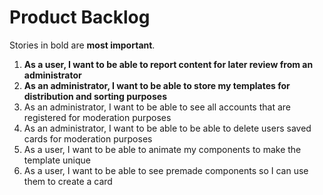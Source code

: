 # Product Backlog

Stories in bold are __most important__.

1. __As a user, I want to be able to report content for later review from an administrator__
2. __As an administrator, I want to be able to store my templates for distribution and sorting purposes__
3. As an administrator, I want to be able to see all accounts that are registered for moderation purposes
4. As an administrator, I want to be able to be able to delete users saved cards for moderation purposes
5. As a user, I want to be able to animate my components to make the template unique
6. As a user, I want to be able to see premade components so I can use them to create a card